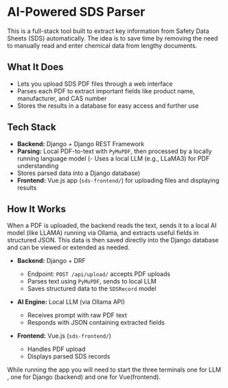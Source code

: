 # AI-Powered SDS Parser

This is a full-stack tool built to extract key information from Safety Data Sheets (SDS) automatically. The idea is to save time by removing the need to manually read and enter chemical data from lengthy documents.

## What It Does

- Lets you upload SDS PDF files through a web interface
- Parses each PDF to extract important fields like product name, manufacturer, and CAS number
- Stores the results in a database for easy access and further use

## Tech Stack

- **Backend:** Django + Django REST Framework
- **Parsing:** Local PDF-to-text with `PyMuPDF`, then processed by a locally running language model (- Uses a local LLM (e.g., LLaMA3) for PDF understanding
- Stores parsed data into a Django database)
- **Frontend:** Vue.js app (`sds-frontend/`) for uploading files and displaying results

## How It Works

When a PDF is uploaded, the backend reads the text, sends it to a local AI model (like LLAMA) running via Ollama, and extracts useful fields in structured JSON. This data is then saved directly into the Django database and can be viewed or extended as needed.
- **Backend:** Django + DRF  
  - Endpoint: `POST /api/upload/` accepts PDF uploads
  - Parses text using `PyMuPDF`, sends to local LLM
  - Saves structured data to the `SDSRecord` model

- **AI Engine:** Local LLM (via Ollama API)
  - Receives prompt with raw PDF text
  - Responds with JSON containing extracted fields

- **Frontend:** Vue.js (`sds-frontend/`)
  - Handles PDF upload
  - Displays parsed SDS records

While running the app you will need to start the three terminals one for LLM , one for Django (backend)
and one for Vue(frontend).
